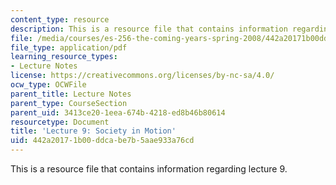 ```yaml
---
content_type: resource
description: This is a resource file that contains information regarding lecture 9.
file: /media/courses/es-256-the-coming-years-spring-2008/442a20171b00ddcabe7b5aae933a76cd_MITES_256S08_Lec09.pdf
file_type: application/pdf
learning_resource_types:
- Lecture Notes
license: https://creativecommons.org/licenses/by-nc-sa/4.0/
ocw_type: OCWFile
parent_title: Lecture Notes
parent_type: CourseSection
parent_uid: 3413ce20-1eea-674b-4218-ed8b46b80614
resourcetype: Document
title: 'Lecture 9: Society in Motion'
uid: 442a2017-1b00-ddca-be7b-5aae933a76cd
---
```

This is a resource file that contains information regarding lecture 9.